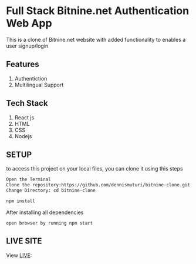 # Full Stack Bitnine.net Authentication Web App

This is a clone of Bitnine.net website with added functionality to enables a user signup/login 

## Features
1. Authentiction
2. Multilingual Support



## Tech Stack
1. React js
2. HTML
3. CSS
4. Nodejs


## SETUP
to access  this project on your local files, you can clone it using this steps

```bash
Open the Terminal
Clone the repository:https://github.com/dennismuturi/bitnine-clone.git
Change Directory: cd bitnine-clone

npm install
```
After installing all dependencies
```
open browser by running npm start
```


## LIVE SITE
View [LIVE](http://e-commerce-bay.vercel.app/):